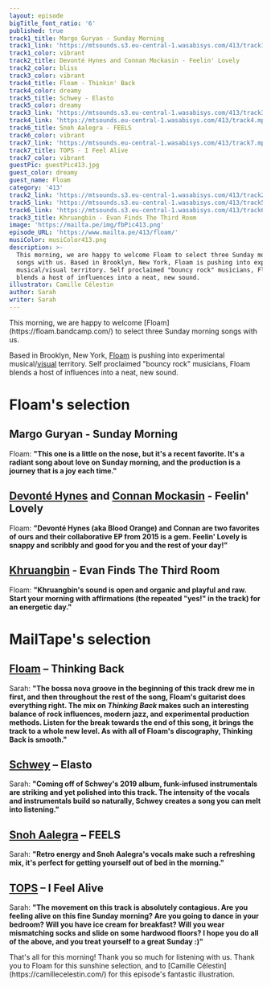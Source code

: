 ```yaml
---
layout: episode
bigTitle_font_ratio: '6'
published: true
track1_title: Margo Guryan - Sunday Morning
track1_link: 'https://mtsounds.s3.eu-central-1.wasabisys.com/413/track1.mp3'
track1_color: vibrant
track2_title: Devonté Hynes and Connan Mockasin - Feelin' Lovely
track2_color: bliss
track3_color: vibrant
track4_title: Floam - Thinkin' Back
track4_color: dreamy
track5_title: Schwey - Elasto
track5_color: dreamy
track3_link: 'https://mtsounds.s3.eu-central-1.wasabisys.com/413/track3.mp3'
track4_link: 'https://mtsounds.eu-central-1.wasabisys.com/413/track4.mp3'
track6_title: Snoh Aalegra - FEELS
track6_color: vibrant
track7_link: 'https://mtsounds.eu-central-1.wasabisys.com/413/track7.mp3'
track7_title: TOPS - I Feel Alive
track7_color: vibrant
guestPic: guestPic413.jpg
guest_color: dreamy
guest_name: Floam
category: '413'
track2_link: 'https://mtsounds.s3.eu-central-1.wasabisys.com/413/track2.mp3'
track5_link: 'https://mtsounds.s3.eu-central-1.wasabisys.com/413/track5.mp3'
track6_link: 'https://mtsounds.s3.eu-central-1.wasabisys.com/413/track6.mp3'
track3_title: Khruangbin - Evan Finds The Third Room
image: 'https://mailta.pe/img/fbPic413.png'
episode_URL: 'https://www.mailta.pe/413/floam/'
musiColor: musiColor413.png
description: >-
  This morning, we are happy to welcome Floam to select three Sunday morning
  songs with us. Based in Brooklyn, New York, Floam is pushing into experimental
  musical/visual territory. Self proclaimed "bouncy rock" musicians, Floam
  blends a host of influences into a neat, new sound.
illustrator: Camille Célestin
author: Sarah
writer: Sarah
---
```

<p id="introduction">This morning, we are happy to welcome [Floam](https://floam.bandcamp.com/) to select three Sunday morning songs with us. 

Based in Brooklyn, New York, [Floam](https://www.floammusic.com/) is pushing into experimental musical/[visual](https://www.youtube.com/watch?v=EdXTREURD74) territory. Self proclaimed "bouncy rock" musicians, Floam blends a host of influences into a neat, new sound. 
</p>

# Floam's selection

## Margo Guryan - Sunday Morning
Floam: **"**This one is a little on the nose, but it's a recent favorite. It's a radiant song about love on Sunday morning, and the production is a journey that is a joy each time.**"**

## [Devonté Hynes](https://bloodorangenyc.bandcamp.com/) and [Connan Mockasin](https://connanmockasin.bandcamp.com/) - Feelin' Lovely
Floam: **"**Devonté Hynes (aka Blood Orange) and Connan are two favorites of ours and their collaborative EP from 2015 is a gem. Feelin' Lovely is snappy and scribbly and good for you and the rest of your day!**"** 

## [Khruangbin](https://khruangbin.bandcamp.com/) - Evan Finds The Third Room
Floam: **"**Khruangbin's sound is open and organic and playful and raw. Start your morning with affirmations (the repeated "yes!" in the track) for an energetic day.**"**

# MailTape's selection

## [Floam](https://floam.bandcamp.com/) – Thinking Back
Sarah: **"**The bossa nova groove in the beginning of this track drew me in first, and then throughout the rest of the song, Floam's guitarist does everything right. The mix on *Thinking Back* makes such an interesting balance of rock influences, modern jazz, and experimental production methods. Listen for the break  towards the end of this song, it brings the track to a whole new level. As with all of Floam's discography, Thinking Back is smooth.**"**

## [Schwey](https://www.facebook.com/schweyluv/) – Elasto
Sarah: **"**Coming off of Schwey's 2019 album, funk-infused instrumentals are striking and yet polished into this track. The intensity of the vocals and instrumentals build so naturally, Schwey creates a song you can melt into listening.**"**

## [Snoh Aalegra](https://www.discogs.com/artist/3934926-Snoh-Aalegra) – FEELS
Sarah: **"**Retro energy and Snoh Aalegra's vocals make such a refreshing mix, it's perfect for getting yourself out of bed in the morning.**"**

## [TOPS](https://tops.bandcamp.com/) – I Feel Alive
Sarah: **"**The movement on this track is absolutely contagious. Are you feeling alive on this fine Sunday morning? Are you going to dance in your bedroom? Will you have ice cream for breakfast? Will you wear mismatching socks and slide on some hardwood floors? I hope you do all of the above, and you treat yourself to a great Sunday :)**"**


<p id="outroduction">That's all for this morning! Thank you so much for listening with us. Thank you to Floam for this sunshine selection, and to [Camille Célestin](https://camillecelestin.com/) for this episode's fantastic illustration.</p>
